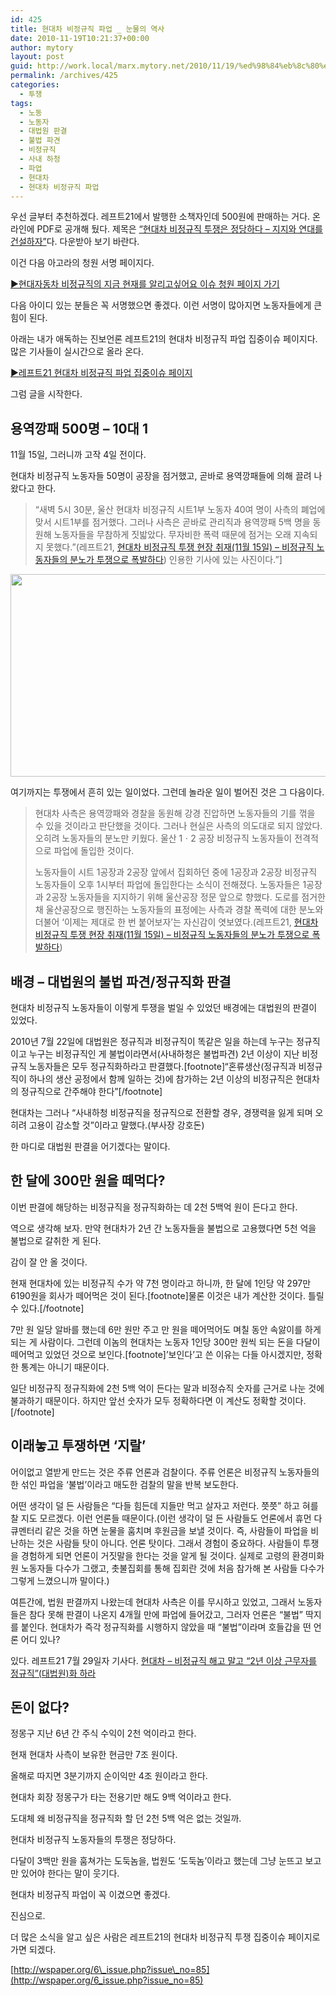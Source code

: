 ```yaml
---
id: 425
title: 현대차 비정규직 파업 _ 눈물의 역사
date: 2010-11-19T10:21:37+00:00
author: mytory
layout: post
guid: http://work.local/marx.mytory.net/2010/11/19/%ed%98%84%eb%8c%80%ec%b0%a8-%eb%b9%84%ec%a0%95%ea%b7%9c%ec%a7%81-%ed%8c%8c%ec%97%85-%eb%88%88%eb%ac%bc%ec%9d%98-%ec%97%ad%ec%82%ac/
permalink: /archives/425
categories:
  - 투쟁
tags:
  - 노동
  - 노동자
  - 대법원 판결
  - 불법 파견
  - 비정규직
  - 사내 하청
  - 파업
  - 현대차
  - 현대차 비정규직 파업
---
```

우선 글부터 추천하겠다. 레프트21에서 발행한 소책자인데 500원에 판매하는 거다. 온라인에 PDF로 공개해 뒀다. 제목은 <a href="http://wspaper.org/_UPLOAD_PDF/pam_hundai_intermittant.pdf" target="_blank" title="[http://wspaper.org/_UPLOAD_PDF/pam_hundai_intermittant.pdf]로 이동합니다.">“현대차 비정규직 투쟁은 정당하다 &#8211; 지지와 연대를 건설하자”</a>다. 다운받아 보기 바란다.

이건 다음 아고라의 청원 서명 페이지다.&nbsp;

<a href="http://agora.media.daum.net/petition/view?id=100197" target="_blank" title="[http://agora.media.daum.net/petition/view?id=100197]로 이동합니다.">▶현대자동차 비정규직의 지금 현재를 알리고싶어요 이슈 청원 페이지 가기</a>

다음 아이디 있는 분들은 꼭 서명했으면 좋겠다. 이런 서명이 많아지면 노동자들에게 큰 힘이 된다.

아래는 내가 애독하는 진보언론 레프트21의 현대차 비정규직 파업 집중이슈 페이지다. 많은 기사들이 실시간으로 올라 온다.

<a href="http://wspaper.org/6_issue.php?issue_no=85" target="_blank" title="[http://wspaper.org/6_issue.php?issue_no=85]로 이동합니다.">▶레프트21 현대차 비정규직 파업 집중이슈 페이지</a>

그럼 글을 시작한다.

## 용역깡패 500명 &#8211; 10대 1

11월 15일, 그러니까 고작 4일 전이다.

현대차 비정규직 노동자들 50명이 공장을 점거했고, 곧바로 용역깡패들에 의해 끌려 나왔다고 한다.

> &#8220;새벽 5시 30분, 울산 현대차 비정규직 시트1부 노동자 40여 명이 사측의 폐업에 맞서 시트1부를 점거했다. 그러나 사측은 곧바로 관리직과 용역깡패 5백 명을 동원해 노동자들을 무참하게 짓밟았다. 무자비한 폭력 때문에 점거는 오래 지속되지 못했다.&#8221;(레프트21,&nbsp;<a href="http://wspaper.org/article/8866" target="_blank" title="[http://wspaper.org/article/8866]로 이동합니다.">현대차 비정규직 투쟁 현장 취재(11월 15일) &#8211;&nbsp;비정규직 노동자들의 분노가 투쟁으로 폭발하다</a>) 인용한 기사에 있는 사진이다.&#8221;]


<img src="http://work.local/marx.mytory.net/wp-content/uploads/1/cfile8.uf.18626C324CE694F18A23A2.jpg" width="540" height="324" alt="" filename="cfile8.uf.18626C324CE694F18A23A2.jpg" filemime="" /> 

여기까지는 투쟁에서 흔히 있는 일이었다. 그런데 놀라운 일이 벌어진 것은 그 다음이다.

> 현대차 사측은 용역깡패와 경찰을 동원해 강경 진압하면 노동자들의 기를 꺾을 수 있을 것이라고 판단했을 것이다. 그러나 현실은 사측의 의도대로 되지 않았다. 오히려 노동자들의 분노만 키웠다. 울산 1ㆍ2 공장 비정규직 노동자들이 전격적으로 파업에 돌입한 것이다.
> 
> 노동자들이 시트 1공장과 2공장 앞에서 집회하던 중에 1공장과 2공장 비정규직 노동자들이 오후 1시부터 파업에 돌입한다는 소식이 전해졌다. 노동자들은 1공장과 2공장 노동자들을 지지하기 위해 울산공장 정문 앞으로 향했다. 도로를 점거한 채 울산공장으로 행진하는 노동자들의 표정에는 사측과 경찰 폭력에 대한 분노와 더불어 ‘이제는 제대로 한 번 붙어보자’는 자신감이 엿보였다.(레프트21,&nbsp;<a href="http://wspaper.org/article/8866" target="_blank" title="[http://wspaper.org/article/8866]로 이동합니다.">현대차 비정규직 투쟁 현장 취재(11월 15일) &#8211;&nbsp;비정규직 노동자들의 분노가 투쟁으로 폭발하다</a>)

## 배경 &#8211; 대법원의 불법 파견/정규직화 판결

현대차 비정규직 노동자들이 이렇게 투쟁을 벌일 수 있었던 배경에는 대법원의 판결이 있었다.

2010년 7월 22일에 대법원은 정규직과 비정규직이 똑같은 일을 하는데 누구는 정규직이고 누구는 비정규직인 게 불법이라면서(사내하청은 불법파견) 2년 이상이 지난 비정규직 노동자들은 모두 정규직화하라고 판결했다.[footnote]“혼류생산(정규직과 비정규직이 하나의 생산 공정에서 함께 일하는 것)에 참가하는 2년 이상의 비정규직은 현대차의 정규직으로 간주해야 한다”[/footnote]

현대차는 그러나 “사내하청 비정규직을 정규직으로 전환할 경우, 경쟁력을 잃게 되며 오히려 고용이 감소할 것”이라고 말했다.(부사장 강호돈)

한 마디로 대법원 판결을 어기겠다는 말이다.

## 한 달에 300만 원을 떼먹다?

이번 판결에 해당하는 비정규직을 정규직화하는 데 2천 5백억 원이 든다고 한다. 

역으로 생각해 보자. 만약 현대차가 2년 간 노동자들을 불법으로 고용했다면 5천 억을 불법으로 갈취한 게 된다.

감이 잘 안 올 것이다.&nbsp;

현재 현대차에 있는 비정규직 수가 약 7천 명이라고 하니까, 한 달에 1인당 약&nbsp;297만 6190원을 회사가 떼어먹은 것이 된다.[footnote]물론 이것은 내가 계산한 것이다. 틀릴 수 있다.[/footnote]

7만 원 일당 알바를 했는데 6만 원만 주고 만 원을 떼어먹어도 며칠 동안 속앓이를 하게 되는 게 사람이다. 그런데 이놈의 현대차는 노동자 1인당 300만 원씩 되는 돈을 다달이 떼어먹고 있었던 것으로 보인다.[footnote]&#8217;보인다&#8217;고 쓴 이유는 다들 아시겠지만, 정확한 통계는 아니기 때문이다.
  
일단 비정규직 정규직화에 2천 5백 억이 든다는 말과 비정슈직 숫자를 근거로 나눈 것에 불과하기 때문이다. 하지만 앞선 숫자가 모두 정확하다면 이 계산도 정확할 것이다.[/footnote]

## 이래놓고 투쟁하면 ‘지랄’

어이없고 열받게 만드는 것은 주류 언론과 검찰이다. 주류 언론은 비정규직 노동자들의 한 섞인 파업을 &#8216;불법&#8217;이라고 매도한 검찰의 말을 반복 보도한다.

어떤 생각이 덜 든 사람들은 &#8220;다들 힘든데 지들만 먹고 살자고 저런다. 쯧쯧&#8221; 하고 혀를 찰 지도 모르겠다. 이런 언론들 때문이다.(이런 생각이 덜 든 사람들도 언론에서 휴먼 다큐멘터리 같은 것을 하면 눈물을 훔치며 후원금을 보낼 것이다. 즉, 사람들이 파업을 비난하는 것은 사람들 탓이 아니다. 언론 탓이다. 그래서 경험이 중요하다. 사람들이 투쟁을 경험하게 되면 언론이 거짓말을 한다는 것을 알게 될 것이다. 실제로 고령의 환경미화원 노동자들 다수가 그랬고, 촛불집회를 통해 집회란 것에 처음 참가해 본 사람들 다수가 그렇게 느꼈으니까 말이다.)

여튼간에, 법원 판결까지 나왔는데 현대차 사측은 이를 무시하고 있었고, 그래서 노동자들은 참다 못해 판결이 나온지 4개월 만에 파업에 들어갔고, 그러자 언론은 &#8220;불법&#8221; 딱지를 붙인다. 현대차가 즉각 정규직화를 시행하지 않았을 때 &#8220;불법&#8221;이라며 호들갑을 떤 언론 어디 있나?

있다. 레프트21 7월 29일자 기사다. <a href="http://wspaper.org/article/8440" target="_blank" title="[http://wspaper.org/article/8440]로 이동합니다.">현대차 &#8211; 비정규직 해고 말고 “2년 이상 근무자를 정규직”(대법원)화 하라</a>

## 돈이 없다?

정몽구 지난 6년 간 주식 수익이 2천 억이라고 한다.&nbsp;

현재 현대차 사측이 보유한 현금만 7조 원이다.

올해로 따지면 3분기까지 순이익만 4조 원이라고 한다.

현대차 회장 정몽구가 타는 전용기만 해도 9백 억이라고 한다.

도대체 왜 비정규직을 정규직화 할 던 2천 5백 억은 없는 것일까.

현대차 비정규직 노동자들의 투쟁은 정당하다.

다달이 3백만 원을 훔쳐가는 도둑놈을, 법원도 &#8216;도둑놈&#8217;이라고 했는데 그냥 눈뜨고 보고만 있어야 한다는 말이 웃기다.

현대차 비정규직 파업이 꼭 이겼으면 좋겠다.

진심으로.

더 많은 소식을 알고 싶은 사람은 레프트21의 현대차 비정규직 투쟁 집중이슈 페이지로 가면 되겠다.

[http://wspaper.org/6\_issue.php?issue\_no=85](http://wspaper.org/6_issue.php?issue_no=85)